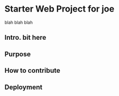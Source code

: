 # Starter Web Project for joe
blah blah blah

## Intro. bit here

## Purpose

## How to contribute

## Deployment
